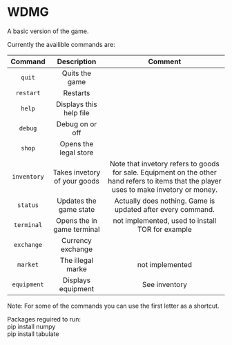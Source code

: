 # WDMG

A basic version of the game.  

Currently the availible commands are:  


| Command       | Description          | Comment|
| :-------------: |:-------------:| :------------:| 
|`quit` | Quits the game  | 
|`restart` | Restarts  | 
|`help` | Displays this help file   | 
|`debug` | Debug on or off    | 
|`shop` | Opens the legal store    | 
|`inventory` | Takes invetory of your goods   | Note that invetory refers to goods for sale. Equipment on the other hand refers to items that the player uses to make invetory or money.|
|`status` | Updates the game state  |Actually does nothing. Game is updated after every command. |
|`terminal` | Opens the in game terminal  |not implemented, used to install TOR for example  | 
|`exchange` | Currency exchange || 
|`market` | The illegal marke  |not implemented| 
|`equipment` | Displays equipment    |See inventory| 
Note: For some of the commands you can use the first letter as a shortcut.


Packages reguired to run:  
pip install numpy  
pip install tabulate  
